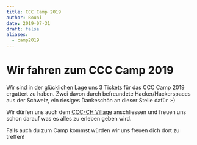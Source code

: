 ```yaml
---
title: CCC Camp 2019
author: Bouni
date: 2019-07-31
draft: false
aliases:
  - camp2019 
---
```


# Wir fahren zum CCC Camp 2019

Wir sind in der glücklichen Lage uns 3 Tickets für das CCC Camp 2019 ergattert zu haben. 
Zwei davon durch befreundete Hacker/Hackerspaces aus der Schweiz, ein riesiges Dankeschön an dieser Stelle dafür :-)

Wir dürfen uns auch dem [CCC-CH Village](https://events.ccc.de/camp/2019/wiki/Village:CCC-CH) anschliessen und freuen uns schon darauf was es alles zu erleben geben wird.

Falls auch du zum Camp kommst würden wir uns freuen dich dort zu treffen!
